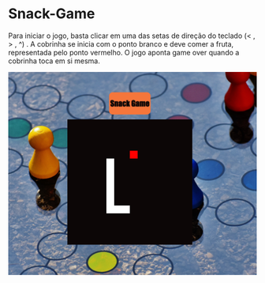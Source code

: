 # Snack-Game

Para iniciar o jogo, basta clicar em uma das setas de direção do teclado (< , > , ^)  .
A cobrinha se inicia com o ponto branco e deve comer a fruta, representada pelo ponto vermelho.
O jogo aponta game over quando a cobrinha toca em si mesma.

![image](imagemfundo.png)
